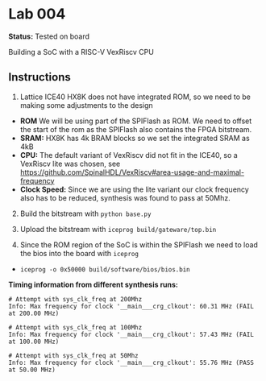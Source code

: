 # Lab 004

**Status:** Tested on board

Building a SoC with a RISC-V VexRiscv CPU

## Instructions

1. Lattice ICE40 HX8K does not have integrated ROM, so we need to be making some adjustments to the design
  * **ROM** We will be using part of the SPIFlash as ROM. We need to offset the start of the rom as the SPIFlash also contains the FPGA bitstream.
  * **SRAM:** HX8K has 4k BRAM blocks so we set the integrated SRAM as 4kB
  * **CPU:** The default variant of VexRiscv did not fit in the ICE40, so a VexRiscv lite was chosen, see https://github.com/SpinalHDL/VexRiscv#area-usage-and-maximal-frequency
  * **Clock Speed:** Since we are using the lite variant our clock frequency also has to be reduced, synthesis was found to pass at 50Mhz.

2. Build the bitstream with `python base.py`

3. Upload the bitstream with `iceprog build/gateware/top.bin`

4. Since the ROM region of the SoC is within the SPIFlash we need to load the bios into the board with `iceprog`
  * `iceprog -o 0x50000 build/software/bios/bios.bin`

**Timing information from different synthesis runs:**

```
# Attempt with sys_clk_freq at 200Mhz
Info: Max frequency for clock '__main___crg_clkout': 60.31 MHz (FAIL at 200.00 MHz)

# Attempt with sys_clk_freq at 100Mhz
Info: Max frequency for clock '__main___crg_clkout': 57.43 MHz (FAIL at 100.00 MHz)

# Attempt with sys_clk_freq at 50Mhz
Info: Max frequency for clock '__main___crg_clkout': 55.76 MHz (PASS at 50.00 MHz)
```
